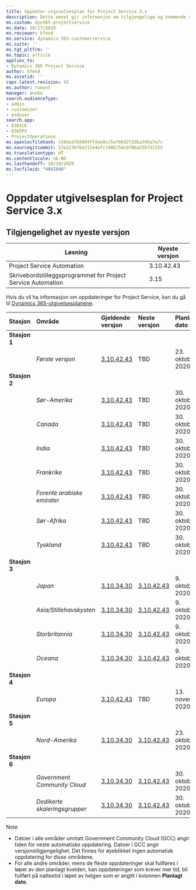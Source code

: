 ```yaml
---
title: Oppdater utgivelsesplan for Project Service 3.x
description: Dette emnet gir informasjon om tilgjengelige og kommende versjoner av Dynamics 365 Project Service Automation.
ms.custom: dyn365-projectservice
ms.date: 10/17/2020
ms.reviewer: kfend
ms.service: dynamics-365-customerservice
ms.suite: ''
ms.tgt_pltfrm: ''
ms.topic: article
applies_to:
- Dynamics 365 Project Service
author: kfend
ms.assetid: ''
caps.latest.revision: 42
ms.author: rumant
manager: annbe
search.audienceType:
- admin
- customizer
- enduser
search.app:
- D365CE
- D365PS
- ProjectOperations
ms.openlocfilehash: c56da47b5084ffdae8cc5af66d2f2dba395a7a7c
ms.sourcegitcommit: 57e223bf6e211e4afc748b75dcbf06a25b752155
ms.translationtype: HT
ms.contentlocale: nb-NO
ms.lasthandoff: 10/19/2020
ms.locfileid: "4081848"
---
```

# <a name="update-release-schedule-for-project-service-3x"></a>Oppdater utgivelsesplan for Project Service 3.x

## <a name="latest-version-availability"></a>Tilgjengelighet av nyeste versjon

| Løsning  | Nyeste versjon |
|-------|----|
| Project Service Automation    |  3.10.42.43  |
| Skrivebordstilleggsprogrammet for Project Service Automation                | 3.15          |

Hvis du vil ha informasjon om oppdateringer for Project Service, kan du gå til [Dynamics 365-utgivelsesplanene](https://docs.microsoft.com/dynamics365/release-plans/). 

| Stasjon  | Område | Gjeldende versjon | Neste versjon |  Planlagt dato
| :---   | :---   | :---   | :---   |:---   |         
|<strong>Stasjon 1</strong> | |  |  | |
| | <i>Første versjon</i> | [3.10.42.43](whats-new-ur-24.md) | TBD | 23. oktober 2020
|<strong>Stasjon 2</strong> | |  |  | |
| | <i>Sør-Amerika</i> | [3.10.42.43](whats-new-ur-24.md) | TBD | 30. oktober 2020
| | <i>Canada</i> | [3.10.42.43](whats-new-ur-24.md) | TBD | 30. oktober 2020 
| | <i>India</i> | [3.10.42.43](whats-new-ur-24.md) | TBD | 30. oktober 2020
| | <i>Frankrike</i> | [3.10.42.43](whats-new-ur-24.md) | TBD | 30. oktober 2020
| | <i>Forente arabiske emirater</i> | [3.10.42.43](whats-new-ur-24.md) | TBD | 30. oktober 2020
| | <i>Sør-Afrika</i> | [3.10.42.43](whats-new-ur-24.md) | TBD | 30. oktober 2020
| | <i>Tyskland</i> | [3.10.42.43](whats-new-ur-24.md) | TBD | 30. oktober 2020
|<strong>Stasjon 3</strong> | |  |  | |
| | <i>Japan</i> |[3.10.34.30](whats-new-ur-23.md) | [3.10.42.43](whats-new-ur-24.md) | 9. oktober 2020 
| | <i>Asia/Stillehavskysten</i> |[3.10.34.30](whats-new-ur-23.md) | [3.10.42.43](whats-new-ur-24.md) | 9. oktober 2020
| | <i>Storbritannia</i> |[3.10.34.30](whats-new-ur-23.md) | [3.10.42.43](whats-new-ur-24.md) | 9. oktober 2020
| | <i>Oceana</i> |[3.10.34.30](whats-new-ur-23.md) | [3.10.42.43](whats-new-ur-24.md) | 9. oktober 2020
|<strong>Stasjon 4</strong> | |  |  | |
| | <i>Europa</i> |[3.10.42.43](whats-new-ur-24.md) | TBD | 13. november 2020
|<strong>Stasjon 5</strong> | |  |  | |
| | <i>Nord-Amerika</i> |[3.10.34.30](whats-new-ur-23.md) | [3.10.42.43](whats-new-ur-24.md) | 23. oktober 2020
|<strong>Stasjon 6</strong> | |  |  | |
| | <i>Government Community Cloud</i> |[3.10.34.30](whats-new-ur-23.md) | [3.10.42.43](whats-new-ur-24.md) | 30. oktober 2020
| | <i>Dedikerte skaleringsgrupper</i> |[3.10.34.30](whats-new-ur-23.md) | [3.10.42.43](whats-new-ur-24.md) | 30. oktober 2020

>[!Note]
> - Datoer i alle områder unntatt Government Community Cloud (GCC) angir tiden for neste automatiske oppdatering. Datoer i GCC angir versjonstilgjengelighet. Det finnes for øyeblikket ingen automatisk oppdatering for disse områdene.
> - For alle andre områder, mens de fleste oppdateringer skal fullføres i løpet av den planlagt kvelden, kan oppdateringer som krever mer tid, bli fullført på nattestid i løpet av helgen som er angitt i kolonnen **Planlagt dato**.
